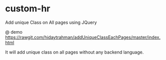 # custom-hr

Add unique Class on All pages using JQuery

@ demo https://rawgit.com/hidaytrahman/addUniqueClassEachPages/master/index.html


It will add unique class on all pages without any backend language.


